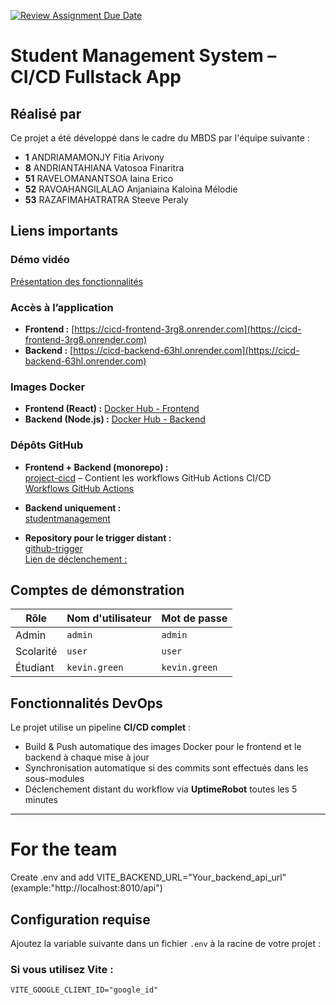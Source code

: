 [![Review Assignment Due Date](https://classroom.github.com/assets/deadline-readme-button-22041afd0340ce965d47ae6ef1cefeee28c7c493a6346c4f15d667ab976d596c.svg)](https://classroom.github.com/a/j-otaqSD)


# Student Management System – CI/CD Fullstack App

## Réalisé par

Ce projet a été développé dans le cadre du MBDS par l'équipe suivante :

- **1** ANDRIAMAMONJY Fitia Arivony  
- **8** ANDRIANTAHIANA Vatosoa Finaritra  
- **51** RAVELOMANANTSOA Iaina Erico  
- **52** RAVOAHANGILALAO Anjaniaina Kaloina Mélodie  
- **53** RAZAFIMAHATRATRA Steeve Peraly  

## Liens importants

### Démo vidéo
 [Présentation des fonctionnalités](https://www.youtube.com/watch?v=Ah5Ireh1RRY)

### Accès à l’application
- **Frontend :** [https://cicd-frontend-3rg8.onrender.com](https://cicd-frontend-3rg8.onrender.com)  
- **Backend :** [https://cicd-backend-63hl.onrender.com](https://cicd-backend-63hl.onrender.com)  

### Images Docker
- **Frontend (React) :** [Docker Hub - Frontend](https://hub.docker.com/r/kaloina/project-cicd-frontend)  
- **Backend (Node.js) :** [Docker Hub - Backend](https://hub.docker.com/r/kaloina/project-cicd-backend)

### Dépôts GitHub
- **Frontend + Backend (monorepo) :**  
  [project-cicd](https://github.com/KaloinaMelodie/project-cicd/) – Contient les workflows GitHub Actions CI/CD  
  [Workflows GitHub Actions](https://github.com/KaloinaMelodie/project-cicd/actions)

- **Backend uniquement :**  
  [studentmanagement](https://github.com/KaloinaMelodie/studentmanagement)

- **Repository pour le trigger distant :**  
  [github-trigger](https://github.com/kaloinamelodie/github-trigger)  
  [Lien de déclenchement :](https://github-trigger.onrender.com/trigger)

## Comptes de démonstration

| Rôle       | Nom d'utilisateur | Mot de passe   |
|------------|-------------------|----------------|
| Admin      | `admin`           | `admin`        |
| Scolarité  | `user`            | `user`         |
| Étudiant   | `kevin.green`     | `kevin.green`  |

## Fonctionnalités DevOps

Le projet utilise un pipeline **CI/CD complet** :
- Build & Push automatique des images Docker pour le frontend et le backend à chaque mise à jour
- Synchronisation automatique si des commits sont effectués dans les sous-modules
- Déclenchement distant du workflow via **UptimeRobot** toutes les 5 minutes

---


# For the team
Create .env and add VITE_BACKEND_URL="Your_backend_api_url"(example:"http://localhost:8010/api")


## Configuration requise

Ajoutez la variable suivante dans un fichier `.env` à la racine de votre projet :

### Si vous utilisez **Vite** :

```env
VITE_GOOGLE_CLIENT_ID="google_id"
